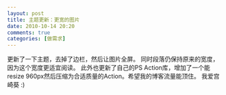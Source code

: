 ```yaml
---
layout: post
title: 主题更新：更宽的图片
date: 2010-10-14 20:20
comments: true
categories: [做需求]
---
```

更新了一下主题，去掉了边栏，然后让图片全屏。
同时段落仍保持原来的宽度，因为这个宽度更适宜阅读。
此外也更新了自己的PS Action库，增加了一个能resize 960px然后压缩为合适质量的Action。希望我的博客流量能顶住。
我爱宫崎葵 :)
<img class="aligncenter size-full wp-image-323 full" src="http://yuguo.us/files/2010/10/01-78-copy.jpg" alt="" />
<img class="aligncenter size-full wp-image-323 full" src="http://yuguo.us/files/2010/10/01-87-copy.jpg" alt=""/>
<img class="aligncenter size-full wp-image-323 full" src="http://yuguo.us/files/2010/10/01-85-copy.jpg" alt="" />
